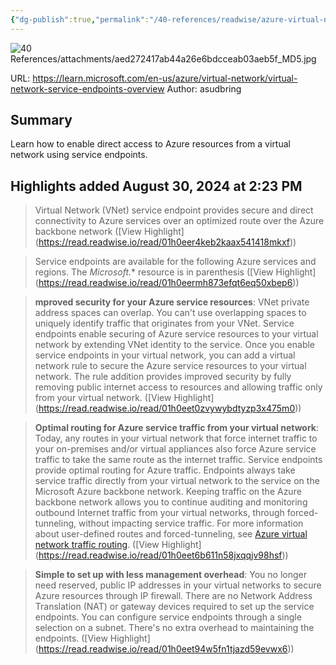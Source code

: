 ```yaml
---
{"dg-publish":true,"permalink":"/40-references/readwise/azure-virtual-network-service-endpoints/","tags":["rw/articles"]}
---
```


![40 References/attachments/aed272417ab44a26e6bdcceab03aeb5f_MD5.jpg](/img/user/40%20References/attachments/aed272417ab44a26e6bdcceab03aeb5f_MD5.jpg)
  
URL: https://learn.microsoft.com/en-us/azure/virtual-network/virtual-network-service-endpoints-overview
Author: asudbring

## Summary

Learn how to enable direct access to Azure resources from a virtual network using service endpoints.

## Highlights added August 30, 2024 at 2:23 PM
>Virtual Network (VNet) service endpoint provides secure and direct connectivity to Azure services over an optimized route over the Azure backbone network ([View Highlight] (https://read.readwise.io/read/01h0eer4keb2kaax541418mkxf))


>Service endpoints are available for the following Azure services and regions. The *Microsoft.** resource is in parenthesis ([View Highlight] (https://read.readwise.io/read/01h0eermh873efqt6eq50xbep6))


>**mproved security for your Azure service resources**: VNet private address spaces can overlap. You can't use overlapping spaces to uniquely identify traffic that originates from your VNet. Service endpoints enable securing of Azure service resources to your virtual network by extending VNet identity to the service. Once you enable service endpoints in your virtual network, you can add a virtual network rule to secure the Azure service resources to your virtual network. The rule addition provides improved security by fully removing public internet access to resources and allowing traffic only from your virtual network. ([View Highlight] (https://read.readwise.io/read/01h0eet0zvywybdtyzp3x475m0))


>**Optimal routing for Azure service traffic from your virtual network**: Today, any routes in your virtual network that force internet traffic to your on-premises and/or virtual appliances also force Azure service traffic to take the same route as the internet traffic. Service endpoints provide optimal routing for Azure traffic.
>Endpoints always take service traffic directly from your virtual network to the service on the Microsoft Azure backbone network. Keeping traffic on the Azure backbone network allows you to continue auditing and monitoring outbound Internet traffic from your virtual networks, through forced-tunneling, without impacting service traffic. For more information about user-defined routes and forced-tunneling, see [Azure virtual network traffic routing](https://learn.microsoft.com/en-us/azure/virtual-network/virtual-networks-udr-overview). ([View Highlight] (https://read.readwise.io/read/01h0eet6b611n58jxqqjv98hsf))


>**Simple to set up with less management overhead**: You no longer need reserved, public IP addresses in your virtual networks to secure Azure resources through IP firewall. There are no Network Address Translation (NAT) or gateway devices required to set up the service endpoints. You can configure service endpoints through a single selection on a subnet. There's no extra overhead to maintaining the endpoints. ([View Highlight] (https://read.readwise.io/read/01h0eet94w5fn1tjazd59evwx6))


